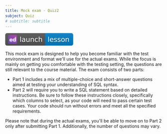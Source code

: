 ```yaml
---
title: Mock exam - Quiz2
subject: Quiz
# subtitle: subtitle
---
```


[![](images/launch-lesson-blue-ed.svg)][ed link]

This mock exam is designed to help you become familiar with the test environment and format we'll use for the actual exams. While the focus is mainly on getting you comfortable with the testing setting, the questions are still relevant to the course material. The exam consists of two parts:


- Part 1 includes a mix of multiple-choice and short-answer questions aimed at testing your understanding of SQL syntax.
- Part 2 will require you to write a SQL statement based on detailed instructions. Be sure to follow these instructions closely, specifically which columns to select, as your code will need to pass certain test cases. Your code should run without errors and meet all the specified requirements.


Please note that during the actual exams, you'll be able to move on to Part 2 only after submitting Part 1. Additionally, the number of questions may vary.

[ed link]: https://edstem.org/us/courses/46034/lessons/79238